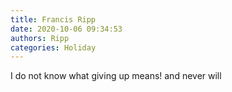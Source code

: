 ```yaml
---
title: Francis Ripp
date: 2020-10-06 09:34:53
authors: Ripp
categories: Holiday
---
```


 I do not know what giving up means! and never will